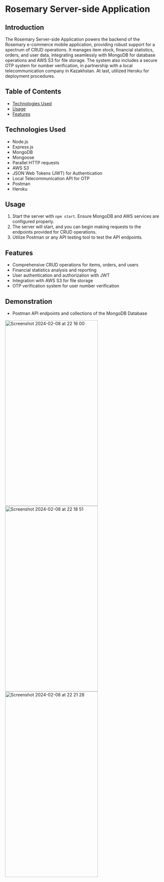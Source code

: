 # Rosemary Server-side Application

## Introduction
The Rosemary Server-side Application powers the backend of the Rosemary e-commerce mobile application, providing robust support for a spectrum of CRUD operations. It manages item stock, financial statistics, orders, and user data, integrating seamlessly with MongoDB for database operations and AWS S3 for file storage. The system also includes a secure OTP system for number verification, in partnership with a local telecommunication company in Kazakhstan. At last, utilized Heroku for deployment procedures.

## Table of Contents
- [Technologies Used](#technologies-used)
- [Usage](#usage)
- [Features](#features)

## Technologies Used
- Node.js
- Express.js
- MongoDB
- Mongoose
- Parallel HTTP requests
- AWS S3
- JSON Web Tokens (JWT) for Authentication
- Local Telecommunication API for OTP
- Postman
- Heroku

## Usage
1. Start the server with `npm start`. Ensure MongoDB and AWS services are configured properly.
2. The server will start, and you can begin making requests to the endpoints provided for CRUD operations.
3. Utilize Postman or any API testing tool to test the API endpoints.

## Features
- Comprehensive CRUD operations for items, orders, and users
- Financial statistics analysis and reporting
- User authentication and authorization with JWT
- Integration with AWS S3 for file storage
- OTP verification system for user number verification

## Demonstration
- Postman API endpoints and collections of the MongoDB Database
<img width="300" height="600" alt="Screenshot 2024-02-08 at 22 16 00" src="https://github.com/diasmashikov/rosemary_server/assets/50723693/d2219738-b0bd-4d03-9af0-6aacea7d1d29">
<img width="300" height="600" alt="Screenshot 2024-02-08 at 22 18 51" src="https://github.com/diasmashikov/rosemary_server/assets/50723693/468d1532-8baf-4cd6-b9bf-922476b0a99e">
<img width="300" height="600" alt="Screenshot 2024-02-08 at 22 21 28" src="https://github.com/diasmashikov/rosemary_server/assets/50723693/9723a9be-f328-48e4-8b70-a9f2dda2ab29">



